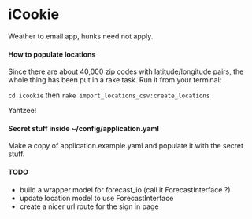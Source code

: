 iCookie
=======

Weather to email app, hunks need not apply.

#### How to populate locations
Since there are about 40,000 zip codes with latitude/longitude pairs, the whole thing has been put in a rake task. Run it from your terminal:

`cd icookie` then `rake import_locations_csv:create_locations`

Yahtzee!

#### Secret stuff inside ~/config/application.yaml
Make a copy of application.example.yaml and populate it with the secret stuff.

#### TODO
* build a wrapper model for forecast_io (call it ForecastInterface ?)
* update location model to use ForecastInterface
* create a nicer url route for the sign in page
